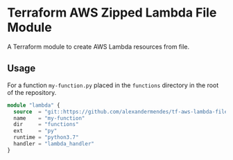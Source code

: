 # Terraform AWS Zipped Lambda File Module

A Terraform module to create AWS Lambda resources from file.

## Usage

For a function `my-function.py` placed in the `functions` directory in the root
of the repository.

```terraform
module "lambda" {
  source  = "git::https://github.com/alexandermendes/tf-aws-lambda-file.git?ref=tags/1.2.0"
  name    = "my-function"
  dir     = "functions"
  ext     = "py"
  runtime = "python3.7"
  handler = "lambda_handler"
}
```
